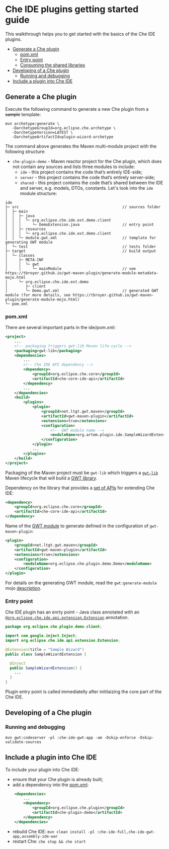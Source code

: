 # Che IDE plugins getting started guide
This walkthrough helps you to get started with the basics of the Che IDE plugins.
- [Generate a Che plugin](#generate-a-che-plugin)
  * [pom.xml](#pomxml)
  * [Entry point](#entry-point)
  * [Consuming the shared libraries](#consuming-the-shared-libraries)
- [Developing of a Che plugin](#developing-of-a-che-plugin)
  * [Running and debugging](#running-and-debugging)
- [Include a plugin into Che IDE](#include-a-plugin-into-che-ide)

## Generate a Che plugin
Execute the following command to generate a new Che plugin from a ~~sample~~ template:
```
mvn archetype:generate \
   -DarchetypeGroupId=org.eclipse.che.archetype \
   -DarchetypeVersion=LATEST \
   -DarchetypeArtifactId=plugin-wizard-archetype
```
The command above generates the Maven multi-module project with the following structure:
- `che-plugin-demo` - Maven reactor project for the Che plugin, which does not contain any sources and lists three modules to include:
  * `ide` - this project contains the code that’s entirely IDE-side;
  * `server` - this project contains the code that’s entirely server-side;
  * `shared` - this project contains the code that’s shared between the IDE and server, e.g. models, DTOs, constants.
Let's look into the `ide` module structure:
```
ide
├─ src                                              // sources folder
│  ├─ main
│  │  ├─ java
│  │  │  └─ org.eclipse.che.ide.ext.demo.client
│  │  │     └─ DemoExtension.java                   // entry point
│  │  ├─ resources
│  │  │  └─ org.eclipse.che.ide.ext.demo.client
│  │  └─ module.gwt.xml                             // template for generating GWT module
│  └─ test                                          // tests folder
├─ target                                           // build output
│  └─ classes
│     ├─ META-INF
│     │  └─ gwt
│     │     └─ mainModule                           // see https://tbroyer.github.io/gwt-maven-plugin/generate-module-metadata-mojo.html
│     └─ org.eclipse.che.ide.ext.demo
│        ├─ client
│        └─ Demo.gwt.xml                            // generated GWT module (for more details, see https://tbroyer.github.io/gwt-maven-plugin/generate-module-mojo.html)
└─ pom.xml
```

### pom.xml
There are several important parts in the ide/pom.xml:
```xml
<project>
    ...
    <!-- packaging triggers gwt-lib Maven life-cycle -->
    <packaging>gwt-lib</packaging>
    <dependencies>
        ...
        <!-- Che IDE API dependency -->
        <dependency>
            <groupId>org.eclipse.che.core</groupId>
            <artifactId>che-core-ide-api</artifactId>
        </dependency>
        ...
    </dependencies>
    <build>
        <plugins>
            <plugin>
                <groupId>net.ltgt.gwt.maven</groupId>
                <artifactId>gwt-maven-plugin</artifactId>
                <extensions>true</extensions>
                <configuration>
                    <!-- GWT module name -->
                    <moduleName>org.artem.plugin.ide.SampleWizardExtension</moduleName>
                </configuration>
            </plugin>
            ...
        </plugins>
    </build>
</project>
```

Packaging of the Maven project must be `gwt-lib` which triggers a [`gwt-lib`](https://tbroyer.github.io/gwt-maven-plugin/lifecycles.html#GWT_Library:_gwt-lib) Maven lifecycle that will build a [GWT library](https://tbroyer.github.io/gwt-maven-plugin/artifact-handlers.html#GWT_Library:_gwt-lib).

Dependency on the library that provides a [set of APIs](https://docs.google.com/spreadsheets/d/1ijapDnl1G7svy7sIKgTntyTuVsnd9nFcH0-357C0MxE/edit#gid=0) for extending Che IDE:
```xml
<dependency>
    <groupId>org.eclipse.che.core</groupId>
    <artifactId>che-core-ide-api</artifactId>
</dependency>
```

Name of the [GWT module](http://www.gwtproject.org/doc/latest/FAQ_Client.html#What_is_a_GWT_Module?) to generate defined in the configuration of `gwt-maven-plugin`:
```xml
<plugin>
    <groupId>net.ltgt.gwt.maven</groupId>
    <artifactId>gwt-maven-plugin</artifactId>
    <extensions>true</extensions>
    <configuration>
        <moduleName>org.eclipse.che.plugin.demo.Demo</moduleName>
    </configuration>
</plugin>
```
For details on the generating GWT module, read the `gwt:generate-module` mojo [description](https://tbroyer.github.io/gwt-maven-plugin/generate-module-mojo.html).

### Entry point
Che IDE plugin has an enrty point - Java class annotated with an [`@org.eclipse.che.ide.api.extension.Extension`](https://github.com/eclipse/che/blob/master/ide/che-core-ide-api/src/main/java/org/eclipse/che/ide/api/extension/Extension.java) annotation.
```java
package org.eclipse.che.plugin.demo.client;

import com.google.inject.Inject;
import org.eclipse.che.ide.api.extension.Extension;

@Extension(title = "Sample Wizard")
public class SampleWizardExtension {

  @Inject
  public SampleWizardExtension() {
    ...
  }
}
```

Plugin entry point is called immediatelly after initilaizing the core part of the Che IDE.

## Developing of a Che plugin

### Running and debugging
`mvn gwt:codeserver -pl :che-ide-gwt-app -am -Dskip-enforce -Dskip-validate-sources`

## Include a plugin into Che IDE
To include your plugin into Che IDE:
- ensure that your Che plugin is already built;
- add a dependency into the [pom.xml](https://github.com/eclipse/che/blob/che6/ide/che-ide-full/pom.xml):
```xml
    <dependencies>
        ...
        <dependency>
            <groupId>org.eclipse.che.plugin</groupId>
            <artifactId>che-plugin-demo</artifactId>
        </dependency>
    </dependencies>
```
- rebuild Che IDE:
`mvn clean install -pl :che-ide-full,che-ide-gwt-app,assembly-ide-war`
- restart Che:
`che stop && che start`
